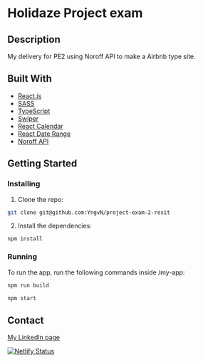 

# Holidaze Project exam

## Description
My delivery for PE2 using Noroff API to make a Airbnb type site.


## Built With


- [React.js](https://reactjs.org/)
- [SASS](https://sass-lang.com/)
- [TypeScript](https://www.typescriptlang.org/)
- [Swiper](https://swiperjs.com/)
- [React Calendar](https://github.com/wojtekmaj/react-calendar)
- [React Date Range](https://github.com/hypeserver/react-date-range)
- [Noroff API](https://docs.noroff.dev/docs/v2/)




## Getting Started


### Installing


1. Clone the repo:

```bash
git clone git@github.com:YngvN/project-exam-2-resit
```

2. Install the dependencies:

```
npm install

```

### Running


To run the app, run the following commands inside /my-app:

```bash
npm run build

npm start
```


## Contact

[My LinkedIn page](https://www.linkedin.com/in/yngve-nyk%C3%A5s-363b28bb/)


[![Netlify Status](https://api.netlify.com/api/v1/badges/0118a21b-3811-4037-8c9e-ca25a87913e0/deploy-status)](https://app.netlify.com/projects/holidaze2025/deploys)

